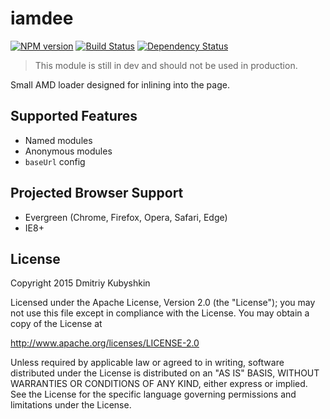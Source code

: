 # iamdee

[![NPM version](https://badge.fury.io/js/iamdee.svg)](https://npmjs.org/package/iamdee)
[![Build Status][travis-image]][travis-url]
[![Dependency Status][daviddm-url]][daviddm-image]

[project-url]: https://github.com/grassator/iamdee
[travis-url]: https://travis-ci.org/grassator/iamdee
[travis-image]: https://travis-ci.org/grassator/iamdee.svg?branch=master
[daviddm-url]: https://david-dm.org/grassator/iamdee.svg?theme=shields.io
[daviddm-image]: https://david-dm.org/grassator/iamdee

> This module is still in dev and should not be used in production.

Small AMD loader designed for inlining into the page.

## Supported Features

* Named modules
* Anonymous modules
* `baseUrl` config

## Projected Browser Support

* Evergreen (Chrome, Firefox, Opera, Safari, Edge)
* IE8+

## License

Copyright 2015 Dmitriy Kubyshkin

Licensed under the Apache License, Version 2.0 (the "License");
you may not use this file except in compliance with the License.
You may obtain a copy of the License at

http://www.apache.org/licenses/LICENSE-2.0

Unless required by applicable law or agreed to in writing, software
distributed under the License is distributed on an "AS IS" BASIS,
WITHOUT WARRANTIES OR CONDITIONS OF ANY KIND, either express or implied.
See the License for the specific language governing permissions and
limitations under the License.
